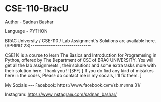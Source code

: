 # CSE-110-BracU
Author - Sadnan Bashar

Language - PYTHON

BRAC University / CSE-110 / Lab Assignment's Solutions are available here. (SPRING'23)-------------------------------

CSE110 is a course to learn The Basics and Introduction for Programming in Python, offered by The Department of CSE of BRAC UNIVERSITY. You will get all the lab assignments , their solutions and some extra tasks more with their solution here. Thank you !! [SFF] [ If you do find any kind of mistakes here in the codes, Please do contact me in my socials, I'll fix them. ]

My Socials ---
Facebook: https://www.facebook.com/sb.munna.31/

Instagram: https://www.instagram.com/sadnan_bashar/
